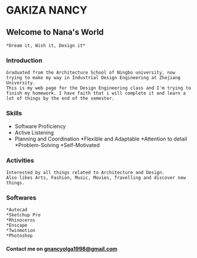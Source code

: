 # GAKIZA NANCY
## Welcome to Nana's World
    *Dream it, Wish it, Design it*

### Introduction
    Graduated from the Architecture School of Ningbo university, now trying to make my way in Industrial Design Engineering at Zhejiang University.
    This is my web page for the Design Engineering class and I'm trying to finish my homework. I have faith that i will complete it and learn a lot of things by the end of the semester.

### Skills
* Software Proficiency
* Active Listening
* Planning and Coordination
    *Flexible and Adaptable
    *Attention to detail
    *Problem-Solving
    *Self-Motivated

### Activities
    Interested by all things related to Architecture and Design. 
    Also likes Arts, Fashion, Music, Movies, Travelling and discover new things.

### Softwares
    *Autocad
    *Sketchup Pro
    *Rhinoceros
    *Enscape
    *Twinmotion
    *Photoshop


#### Contact me on gnancyolga1998@gmail.com

    
    
 
